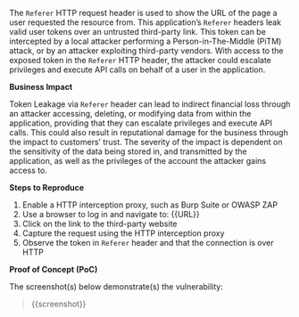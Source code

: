 The `Referer` HTTP request header is used to show the URL of the page a user requested the resource from. This application’s `Referer` headers leak valid user tokens over an untrusted third-party link. This token can be intercepted by a local attacker performing a Person-in-The-Middle (PiTM) attack, or by an attacker exploiting third-party vendors. With access to the exposed token in the `Referer` HTTP header, the attacker could escalate privileges and execute API calls on behalf of a user in the application.

**Business Impact**

Token Leakage via `Referer` header can lead to indirect financial loss through an attacker accessing, deleting, or modifying data from within the application, providing that they can escalate privileges and execute API calls. This could also result in reputational damage for the business through the impact to customers’ trust. The severity of the impact is dependent on the sensitivity of the data being stored in, and transmitted by the application, as well as the privileges of the account the attacker gains access to.

**Steps to Reproduce**

1. Enable a HTTP interception proxy, such as Burp Suite or OWASP ZAP
1. Use a browser to log in and navigate to: {{URL}}
1. Click on the link to the third-party website
1. Capture the request using the HTTP interception proxy
1. Observe the token in `Referer` header and that the connection is over HTTP

**Proof of Concept (PoC)**

The screenshot(s) below demonstrate(s) the vulnerability:
>
> {{screenshot}}

